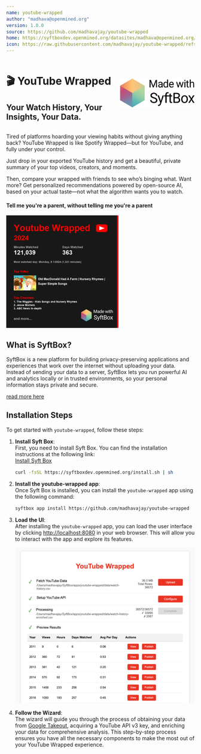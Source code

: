 ```yaml
---
name: youtube-wrapped
author: "madhava@openmined.org"
version: 1.0.0
source: https://github.com/madhavajay/youtube-wrapped
home: https://syftboxdev.openmined.org/datasites/madhava@openmined.org/youtube-wrapped/index.html
icon: https://raw.githubusercontent.com/madhavajay/youtube-wrapped/refs/heads/main/icon.png
---
```


<div style="display: flex; align-items: center; justify-content: space-between;">
  <div>
    <h1>🎬 YouTube Wrapped</h1>
    <h2>Your Watch History, Your Insights, Your Data.</h2>
  </div>
  <a href="https://github.com/OpenMined/syftbox" style="flex-shrink: 0;">
    <picture>
      <source media="(prefers-color-scheme: dark)" srcset="assets/images/mwsyftbox_white_on.png">
      <img alt="Logo" src="assets/images/mwsyftbox_black_on.png" width="200px" />
    </picture>
  </a>
</div>

Tired of platforms hoarding your viewing habits without giving anything back? YouTube Wrapped is like Spotify Wrapped—but for YouTube, and fully under your control.

Just drop in your exported YouTube history and get a beautiful, private summary of your top videos, creators, and moments.

Then, compare your wrapped with friends to see who’s binging what. Want more? Get personalized recommendations powered by open-source AI, based on your actual taste—not what the algorithm wants you to watch.

<h4>Tell me you're a parent, without telling me you're a parent</h4>
<img src="assets/images/youtube-wrapped-2024.png" alt="youtube-wrapped" width="300px">

## What is SyftBox?

SyftBox is a new platform for building privacy-preserving applications and experiences that work over the internet without uploading your data. Instead of sending your data to a server, SyftBox lets you run powerful AI and analytics locally or in trusted environments, so your personal information stays private and secure.

[read more here](https://github.com/OpenMined/syftbox)


## Installation Steps

To get started with `youtube-wrapped`, follow these steps:

1. **Install Syft Box**:  
   First, you need to install Syft Box. You can find the installation instructions at the following link:  
   [Install Syft Box](https://github.com/OpenMined/syftbox)
   ```bash
   curl -fsSL https://syftboxdev.openmined.org/install.sh | sh
   ```

2. **Install the youtube-wrapped app**:  
   Once Syft Box is installed, you can install the `youtube-wrapped` app using the following command:  
   ```bash
   syftbox app install https://github.com/madhavajay/youtube-wrapped
   ```

3. **Load the UI**:  
   After installing the `youtube-wrapped` app, you can load the user interface by clicking <a href="http://localhost:8080" target="_blank">http://localhost:8080</a> in your web browser. This will allow you to interact with the app and explore its features.

   <img src="assets/images/example-ui.png" alt="Example UI" width="500px">

4. **Follow the Wizard**:  
   The wizard will guide you through the process of obtaining your data from [Google Takeout](https://takeout.google.com), acquiring a YouTube API v3 key, and enriching your data for comprehensive analysis. This step-by-step process ensures you have all the necessary components to make the most out of your YouTube Wrapped experience.
